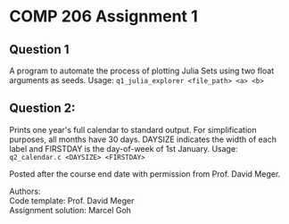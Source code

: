 # COMP 206 Assignment 1

## Question 1
A program to automate the process of plotting Julia Sets using two float arguments as seeds.
Usage: `q1_julia_explorer <file_path> <a> <b>` 

## Question 2: 
Prints one year's full calendar to standard output. For simplification purposes, all months have 30 days. DAYSIZE indicates the width of each label and FIRSTDAY is the day-of-week of 1st January.
Usage: `q2_calendar.c <DAYSIZE> <FIRSTDAY>`

Posted after the course end date with permission from Prof. David Meger.

Authors:  
Code template: Prof. David Meger  
Assignment solution: Marcel Goh
